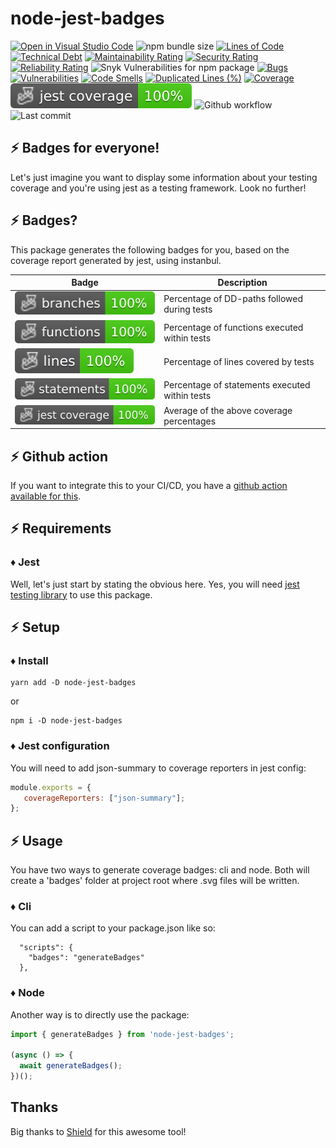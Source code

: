 # node-jest-badges

[![Open in Visual Studio Code](https://open.vscode.dev/badges/open-in-vscode.svg)](https://open.vscode.dev/jpb06/node-jest-badges)
![npm bundle size](https://img.shields.io/bundlephobia/min/node-jest-badges)
[![Lines of Code](https://sonarcloud.io/api/project_badges/measure?project=jpb06_node-jest-badges&metric=ncloc)](https://sonarcloud.io/summary/new_code?id=jpb06_node-jest-badges)
[![Technical Debt](https://sonarcloud.io/api/project_badges/measure?project=jpb06_node-jest-badges&metric=sqale_index)](https://sonarcloud.io/summary/new_code?id=jpb06_node-jest-badges)
[![Maintainability Rating](https://sonarcloud.io/api/project_badges/measure?project=jpb06_node-jest-badges&metric=sqale_rating)](https://sonarcloud.io/dashboard?id=jpb06_node-jest-badges)
[![Security Rating](https://sonarcloud.io/api/project_badges/measure?project=jpb06_node-jest-badges&metric=security_rating)](https://sonarcloud.io/dashboard?id=jpb06_node-jest-badges)
[![Reliability Rating](https://sonarcloud.io/api/project_badges/measure?project=jpb06_node-jest-badges&metric=reliability_rating)](https://sonarcloud.io/dashboard?id=jpb06_node-jest-badges)
![Snyk Vulnerabilities for npm package](https://img.shields.io/snyk/vulnerabilities/npm/node-jest-badges?label=snyk%20vulnerabilities)
[![Bugs](https://sonarcloud.io/api/project_badges/measure?project=jpb06_node-jest-badges&metric=bugs)](https://sonarcloud.io/summary/new_code?id=jpb06_node-jest-badges)
[![Vulnerabilities](https://sonarcloud.io/api/project_badges/measure?project=jpb06_node-jest-badges&metric=vulnerabilities)](https://sonarcloud.io/summary/new_code?id=jpb06_node-jest-badges)
[![Code Smells](https://sonarcloud.io/api/project_badges/measure?project=jpb06_node-jest-badges&metric=code_smells)](https://sonarcloud.io/dashboard?id=jpb06_node-jest-badges)
[![Duplicated Lines (%)](https://sonarcloud.io/api/project_badges/measure?project=jpb06_node-jest-badges&metric=duplicated_lines_density)](https://sonarcloud.io/dashboard?id=jpb06_node-jest-badges)
[![Coverage](https://sonarcloud.io/api/project_badges/measure?project=jpb06_node-jest-badges&metric=coverage)](https://sonarcloud.io/dashboard?id=jpb06_node-jest-badges)
![Coverage](./badges/coverage-jest%20coverage.svg)
![Github workflow](https://img.shields.io/github/workflow/status/jpb06/node-jest-badges/checks?label=last%20workflow&logo=github-actions)
![Last commit](https://img.shields.io/github/last-commit/jpb06/node-jest-badges?logo=git)

## :zap: Badges for everyone!

Let's just imagine you want to display some information about your testing coverage and you're using jest as a testing framework. Look no further!

## :zap: Badges?

This package generates the following badges for you, based on the coverage report generated by jest, using instanbul.

| Badge                                                   | Description                                    |
| ------------------------------------------------------- | ---------------------------------------------- |
| ![Branches](./badges/coverage-branches.svg)             | Percentage of DD-paths followed during tests   |
| ![Functions](./badges/coverage-functions.svg)           | Percentage of functions executed within tests  |
| ![Lines](./badges/coverage-lines.svg)                   | Percentage of lines covered by tests           |
| ![Statements](./badges/coverage-statements.svg)         | Percentage of statements executed within tests |
| ![Jest coverage](./badges/coverage-jest%20coverage.svg) | Average of the above coverage percentages      |

## :zap: Github action

If you want to integrate this to your CI/CD, you have a [github action available for this](https://github.com/marketplace/actions/jest-badges-generation-action).

## :zap: Requirements

### :diamonds: Jest

Well, let's just start by stating the obvious here. Yes, you will need [jest testing library](https://jestjs.io/) to use this package.

## :zap: Setup

### :diamonds: Install

```shell
yarn add -D node-jest-badges
```

or

```shell
npm i -D node-jest-badges
```

### :diamonds: Jest configuration

You will need to add json-summary to coverage reporters in jest config:

```javascript
module.exports = {
   coverageReporters: ["json-summary"];
};
```

## :zap: Usage

You have two ways to generate coverage badges: cli and node. Both will create a 'badges' folder at project root where .svg files will be written.

### :diamonds: Cli

You can add a script to your package.json like so:

```shell
  "scripts": {
    "badges": "generateBadges"
  },
```

### :diamonds: Node

Another way is to directly use the package:

```javascript
import { generateBadges } from 'node-jest-badges';

(async () => {
  await generateBadges();
})();
```

## Thanks

Big thanks to [Shield](https://github.com/badges/shields) for this awesome tool!
